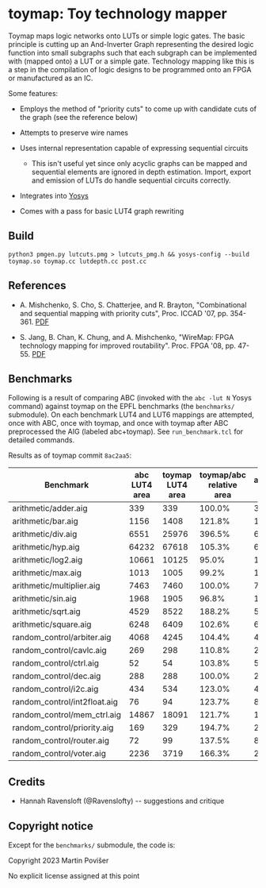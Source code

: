 # toymap: Toy technology mapper

Toymap maps logic networks onto LUTs or simple logic gates. The basic principle is cutting up an And-Inverter Graph representing the desired logic function into small subgraphs such that each subgraph can be implemented with (mapped onto) a LUT or a simple gate. Technology mapping like this is a step in the compilation of logic designs to be programmed onto an FPGA or manufactured as an IC.

Some features:

 * Employs the method of "priority cuts" to come up with candidate cuts of the graph (see the reference below)

 * Attempts to preserve wire names

 * Uses internal representation capable of expressing sequential circuits

     * This isn't useful yet since only acyclic graphs can be mapped and sequential elements are ignored in depth estimation. Import, export and emission of LUTs do handle sequential circuits correctly.

 * Integrates into [Yosys](https://github.com/yosysHQ/yosys)

 * Comes with a pass for basic LUT4 graph rewriting

## Build

    python3 pmgen.py lutcuts.pmg > lutcuts_pmg.h && yosys-config --build toymap.so toymap.cc lutdepth.cc post.cc

## References

 * A. Mishchenko, S. Cho, S. Chatterjee, and R. Brayton, "Combinational and sequential mapping with priority cuts", Proc. ICCAD '07, pp. 354-361. [PDF](https://people.eecs.berkeley.edu/~alanmi/publications/2007/iccad07_map.pdf)

 * S. Jang, B. Chan, K. Chung, and A. Mishchenko, "WireMap: FPGA technology mapping for improved routability". Proc. FPGA '08, pp. 47-55. [PDF](https://people.eecs.berkeley.edu/~alanmi/publications/2008/fpga08_wmap.pdf)

## Benchmarks

Following is a result of comparing ABC (invoked with the `abc -lut N` Yosys command) against toymap on the EPFL benchmarks (the `benchmarks/` submodule). On each benchmark LUT4 and LUT6 mappings are attempted, once with ABC, once with toymap, and once with toymap after ABC preprocessed the AIG (labeled abc+toymap). See `run_benchmark.tcl` for detailed commands.

Results as of toymap commit `8ac2aa5`:


Benchmark | abc LUT4 area | toymap LUT4 area | toymap/abc relative area | abc+toymap LUT4 area | abc+toymap/abc relative area | abc LUT4 depth | toymap LUT4 depth | abc+toymap LUT4 depth | abc LUT6 area | toymap LUT6 area | toymap/abc relative area | abc+toymap LUT6 area | abc+toymap/abc relative area | abc LUT6 depth | toymap LUT6 depth | abc+toymap LUT6 depth | extra toymap args
---|---|---|---|--|--|--|--|--|--|--|--|--|--|--|--|--|--
arithmetic/adder.aig | 339 | 339 | 100.0% | 339 | 100.0% | 85 | 85 | 85 | 274 | 261 | 95.3% | 261 | 95.3% | 51 | 51 | 51 | 
arithmetic/bar.aig | 1156 | 1408 | 121.8% | 1284 | 111.1% | 6 | 6 | 6 | 512 | 512 | 100.0% | 512 | 100.0% | 4 | 4 | 4 | 
arithmetic/div.aig | 6551 | 25976 | 396.5% | 6837 | 104.4% | 1437 | 1443 | 1437 | 5048 | 21515 | 426.2% | 6286 | 124.5% | 860 | 864 | 860 | 
arithmetic/hyp.aig | 64232 | 67618 | 105.3% | 67390 | 104.9% | 8254 | 8259 | 8254 | 44985 | 48993 | 108.9% | 49032 | 109.0% | 4193 | 4198 | 4195 | 
arithmetic/log2.aig | 10661 | 10125 | 95.0% | 10076 | 94.5% | 126 | 126 | 126 | 7880 | 8609 | 109.3% | 8353 | 106.0% | 70 | 72 | 70 | 
arithmetic/max.aig | 1013 | 1005 | 99.2% | 1024 | 101.1% | 67 | 76 | 67 | 799 | 774 | 96.9% | 803 | 100.5% | 40 | 44 | 40 | 
arithmetic/multiplier.aig | 7463 | 7460 | 100.0% | 7467 | 100.1% | 87 | 87 | 87 | 5880 | 5891 | 100.2% | 5953 | 101.2% | 53 | 53 | 53 | 
arithmetic/sin.aig | 1968 | 1905 | 96.8% | 1937 | 98.4% | 56 | 60 | 56 | 1450 | 1417 | 97.7% | 1470 | 101.4% | 36 | 36 | 36 | 
arithmetic/sqrt.aig | 4529 | 8522 | 188.2% | 5215 | 115.1% | 1995 | 2015 | 1995 | 3183 | 5778 | 181.5% | 3766 | 118.3% | 1017 | 1033 | 1017 | 
arithmetic/square.aig | 6248 | 6409 | 102.6% | 6408 | 102.6% | 83 | 84 | 83 | 3928 | 3931 | 100.1% | 3946 | 100.5% | 50 | 50 | 50 | 
random_control/arbiter.aig | 4068 | 4245 | 104.4% | 4245 | 104.4% | 30 | 30 | 30 | 2719 | 2722 | 100.1% | 2722 | 100.1% | 18 | 18 | 18 | 
random_control/cavlc.aig | 269 | 298 | 110.8% | 295 | 109.7% | 6 | 6 | 6 | 107 | 118 | 110.3% | 119 | 111.2% | 4 | 4 | 4 | 
random_control/ctrl.aig | 52 | 54 | 103.8% | 58 | 111.5% | 3 | 3 | 3 | 29 | 28 | 96.6% | 29 | 100.0% | 2 | 2 | 2 | 
random_control/dec.aig | 288 | 288 | 100.0% | 288 | 100.0% | 2 | 2 | 2 | 287 | 275 | 95.8% | 272 | 94.8% | 2 | 2 | 2 | 
random_control/i2c.aig | 434 | 534 | 123.0% | 470 | 108.3% | 5 | 6 | 5 | 303 | 351 | 115.8% | 329 | 108.6% | 3 | 4 | 3 | 
random_control/int2float.aig | 76 | 94 | 123.7% | 85 | 111.8% | 6 | 6 | 6 | 41 | 51 | 124.4% | 46 | 112.2% | 4 | 3 | 4 | 
random_control/mem_ctrl.aig | 14867 | 18091 | 121.7% | 17444 | 117.3% | 36 | 40 | 36 | 9202 | 11919 | 129.5% | 11472 | 124.7% | 22 | 25 | 22 | 
random_control/priority.aig | 169 | 329 | 194.7% | 269 | 159.2% | 43 | 62 | 51 | 127 | 225 | 177.2% | 177 | 139.4% | 26 | 31 | 26 | 
random_control/router.aig | 72 | 99 | 137.5% | 88 | 122.2% | 9 | 10 | 9 | 40 | 76 | 190.0% | 60 | 150.0% | 6 | 7 | 6 | 
random_control/voter.aig | 2236 | 3719 | 166.3% | 2441 | 109.2% | 17 | 23 | 18 | 1461 | 2769 | 189.5% | 1501 | 102.7% | 12 | 16 | 13 | 

## Credits

 * Hannah Ravensloft (@Ravenslofty) -- suggestions and critique

## Copyright notice

Except for the `benchmarks/` submodule, the code is:

Copyright 2023 Martin Povišer

No explicit license assigned at this point
